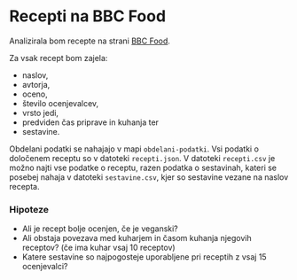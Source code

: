 # Recepti na BBC Food

Analizirala bom recepte na strani [BBC Food](https://www.bbc.co.uk/food).

Za vsak recept bom zajela:
- naslov,
- avtorja,
- oceno,
- število ocenjevalcev,
- vrsto jedi,
- predviden čas priprave in kuhanja ter
- sestavine.

Obdelani podatki se nahajajo v mapi `obdelani-podatki`. Vsi podatki o določenem receptu so v datoteki `recepti.json`. V datoteki `recepti.csv` je možno najti vse podatke o receptu, razen podatka o sestavinah, kateri se posebej nahaja v datoteki `sestavine.csv`, kjer so sestavine vezane na naslov recepta.
 
### Hipoteze
- Ali je recept bolje ocenjen, če je veganski?
- Ali obstaja povezava med kuharjem in časom kuhanja njegovih receptov? (če ima kuhar vsaj 10 receptov)
- Katere sestavine so najpogosteje uporabljene pri receptih z vsaj 15 ocenjevalci?
